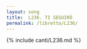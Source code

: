 ```yaml
---
layout: song
title:  L236. TI SEGUIRÒ 
permalink: /libretto/L236/
---
```

{% include canti/L236.md %}   